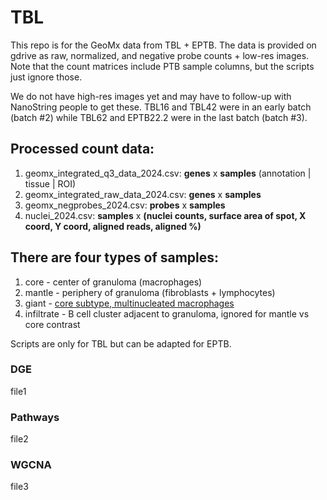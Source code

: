 # TBL

This repo is for the GeoMx data from TBL + EPTB. The data is provided on gdrive as raw, normalized, and negative probe counts + low-res images. Note that the count matrices include PTB sample columns, but the scripts just ignore those. 

We do not have high-res images yet and may have to follow-up with NanoString people to get these. TBL16 and TBL42 were in an early batch (batch #2) while TBL62 and EPTB22.2 were in the last batch (batch #3).

## Processed count data:
1. geomx_integrated_q3_data_2024.csv: **genes** x **samples** (annotation | tissue | ROI) 
2. geomx_integrated_raw_data_2024.csv: **genes** x **samples** 
3. geomx_negprobes_2024.csv: **probes** x **samples** 
4. nuclei_2024.csv: **samples** x **(nuclei counts, surface area of spot, X coord, Y coord, aligned reads, aligned %)**

## There are four types of samples:
1. core - center of granuloma (macrophages)
2. mantle - periphery of granuloma (fibroblasts + lymphocytes)
3. giant - [core subtype, multinucleated macrophages](https://en.wikipedia.org/wiki/Langhans_giant_cell)
4. infiltrate - B cell cluster adjacent to granuloma, ignored for mantle vs core contrast 

Scripts are only for TBL but can be adapted for EPTB. 

### DGE
file1
### Pathways
file2
### WGCNA 
file3
